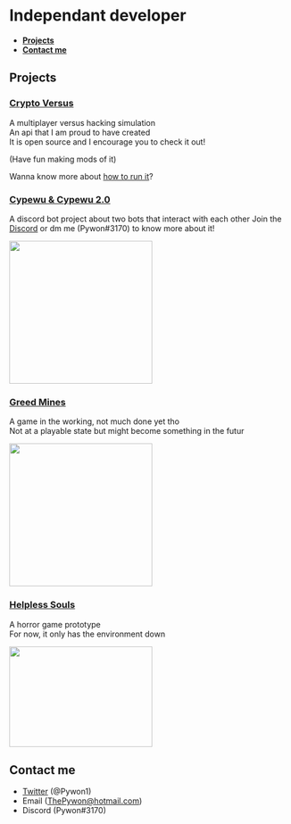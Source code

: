 # Independant developer

* [**Projects**](#projects)
* [**Contact me**](#contact-me)

## Projects

### [Crypto Versus](https://github.com/ProtagonistsWasTaken/crypto_versus)

A multiplayer versus hacking simulation  
An api that I am proud to have created  
It is open source and I encourage you to check it out!

(Have fun making mods of it)

Wanna know more about [how to run it](https://github.com/ProtagonistsWasTaken/crypto_versus#how-to-run)?

### [Cypewu & Cypewu 2.0](https://discord.gg/ZZDMjpyQjk)

A discord bot project about two bots that interact with each other
Join the [Discord](https://discord.gg/ZZDMjpyQjk) or dm me (Pywon#3170) to know more about it!

<img src="https://cdn.discordapp.com/avatars/876585216402145310/fcfdd0de5cdf7446f7de76160973ba9e.png?size=1024" width="256px" height="256px"/>

### [Greed Mines](https://pywon.itch.io/beta)

A game in the working, not much done yet tho  
Not at a playable state but might become something in the futur

<img src="https://img.itch.zone/aW1hZ2UvMTA0MjA4MS81OTc0OTc2LnBuZw==/original/evHyOd.png" width="256px" height="256px"/>

### [Helpless Souls](https://pywon.itch.io/helpless-souls)

A horror game prototype  
For now, it only has the environment down

<img src="https://img.itch.zone/aW1hZ2UvMTE5OTEwMy83MzQwMzIwLnBuZw==/original/zZuDwI.png" width="256px" height="180px"/>

## Contact me

* [Twitter](https://twitter.com/Pywon1) (@Pywon1)
* Email (ThePywon@hotmail.com)
* Discord (Pywon#3170)
